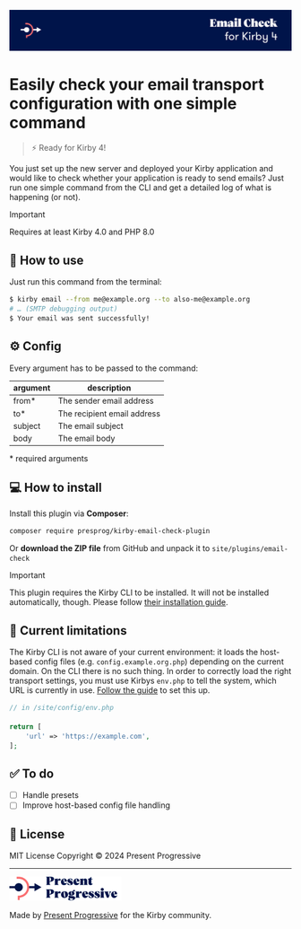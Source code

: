 ![Kirby Email Check Plugin](/.github/banner.png)

# Easily check your email transport configuration with one simple command

> ⚡ Ready for Kirby 4!

You just set up the new server and deployed your Kirby application and would like to check whether your application is ready to send emails? Just run one simple command from the CLI and get a detailed log of what is happening (or not).

> [!IMPORTANT]
> Requires at least Kirby 4.0 and PHP 8.0

## 🚀 How to use

Just run this command from the terminal:

```bash
$ kirby email --from me@example.org --to also-me@example.org
# … (SMTP debugging output)
$ Your email was sent successfully!
```

## ⚙️ Config

Every argument has to be passed to the command:

| argument | description                 |
|----------|-----------------------------|
| from*    | The sender email address    |
| to*      | The recipient email address |
| subject  | The email subject           |
| body     | The email body              |

\* required arguments

## 💻 How to install

Install this plugin via **Composer**:

```bash
composer require presprog/kirby-email-check-plugin
```

Or **download the ZIP file** from GitHub and unpack it to `site/plugins/email-check`

> [!IMPORTANT]
> This plugin requires the Kirby CLI to be installed. It will not be installed automatically, though. Please follow [their installation guide](https://getkirby.com/plugins/getkirby/cli).

## 🧱 Current limitations

The Kirby CLI is not aware of your current environment: it loads the host-based config files (e.g. `config.example.org.php`) depending on the current domain. On the CLI there is no such thing. In order to correctly load the right transport settings, you must use Kirbys `env.php` to tell the system, which URL is currently in use. [Follow the guide](https://getkirby.com/docs/guide/configuration#multi-environment-setup__deployment-configuration) to set this up.

```php
// in /site/config/env.php

return [
    'url' => 'https://example.com',
];
```

## ✅ To do
* [ ] Handle presets
* [ ] Improve host-based config file handling

## 📄 License

MIT License Copyright © 2024 Present Progressive

----

<img src="/.github/logo.svg?raw=true" width="200" height="43">

Made by [Present Progressive](https://www.presentprogressive.de) for the Kirby community.
